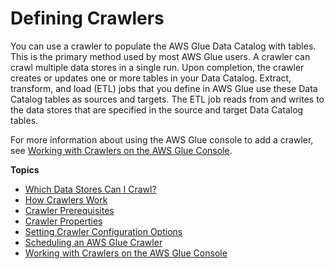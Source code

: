 # Defining Crawlers<a name="add-crawler"></a>

You can use a crawler to populate the AWS Glue Data Catalog with tables\. This is the primary method used by most AWS Glue users\. A crawler can crawl multiple data stores in a single run\. Upon completion, the crawler creates or updates one or more tables in your Data Catalog\. Extract, transform, and load \(ETL\) jobs that you define in AWS Glue use these Data Catalog tables as sources and targets\. The ETL job reads from and writes to the data stores that are specified in the source and target Data Catalog tables\.

For more information about using the AWS Glue console to add a crawler, see [Working with Crawlers on the AWS Glue Console](console-crawlers.md)\.

**Topics**
+ [Which Data Stores Can I Crawl?](crawler-data-stores.md)
+ [How Crawlers Work](crawler-running.md)
+ [Crawler Prerequisites](crawler-prereqs.md)
+ [Crawler Properties](define-crawler.md)
+ [Setting Crawler Configuration Options](crawler-configuration.md)
+ [Scheduling an AWS Glue Crawler](schedule-crawler.md)
+ [Working with Crawlers on the AWS Glue Console](console-crawlers.md)